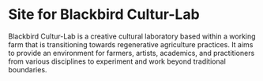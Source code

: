 # Site for Blackbird Cultur-Lab
Blackbird Cultur-Lab is a creative cultural laboratory based within a working farm that is transitioning towards regenerative agriculture practices. It aims to provide an environment for farmers, artists, academics, and practitioners from various disciplines to experiment and work beyond traditional boundaries.

